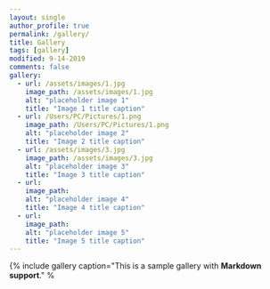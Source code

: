 ```yaml
---
layout: single
author_profile: true
permalink: /gallery/
title: Gallery
tags: [gallery]
modified: 9-14-2019
comments: false
gallery:
  - url: /assets/images/1.jpg
    image_path: /assets/images/1.jpg
    alt: "placeholder image 1"
    title: "Image 1 title caption"
  - url: /Users/PC/Pictures/1.png
    image_path: /Users/PC/Pictures/1.png
    alt: "placeholder image 2"
    title: "Image 2 title caption"
  - url: /assets/images/3.jpg
    image_path: /assets/images/3.jpg
    alt: "placeholder image 3"
    title: "Image 3 title caption"  
  - url:
    image_path: 
    alt: "placeholder image 4"
    title: "Image 4 title caption"
  - url: 
    image_path: 
    alt: "placeholder image 5"
    title: "Image 5 title caption"    
---
```


{% include gallery caption="This is a sample gallery with **Markdown support**." %
